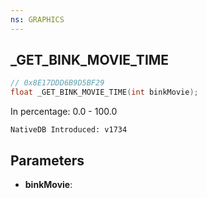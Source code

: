 ```yaml
---
ns: GRAPHICS
---
```

## _GET_BINK_MOVIE_TIME

```c
// 0x8E17DDD6B9D5BF29
float _GET_BINK_MOVIE_TIME(int binkMovie);
```

In percentage: 0.0 - 100.0

```
NativeDB Introduced: v1734
```

## Parameters
* **binkMovie**:
